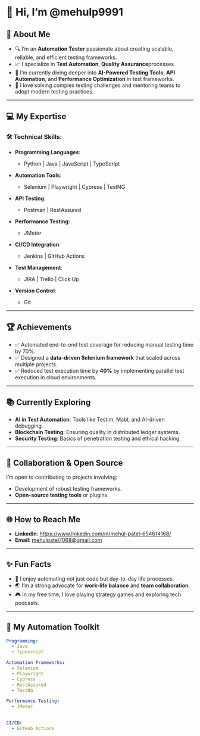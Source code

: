 # 👋 Hi, I’m @mehulp9991  

## 🚀 About Me
- 🔍 I’m an **Automation Tester** passionate about creating scalable, reliable, and efficient testing frameworks.
- 📈 I specialize in **Test Automation**, **Quality Assurance**processes.
- 🌱 I’m currently diving deeper into **AI-Powered Testing Tools**, **API Automation**, and **Performance Optimization** in test frameworks.
- 🧩 I love solving complex testing challenges and mentoring teams to adopt modern testing practices.

---

## 💻 My Expertise
### 🛠 Technical Skills:
- **Programming Languages**:  
  - Python | Java | JavaScript | TypeScript
  
- **Automation Tools**:  
  - Selenium | Playwright | Cypress | TestNG 

- **API Testing**:  
  - Postman | RestAssured 

- **Performance Testing**:  
  - JMeter 

- **CI/CD Integration**:  
  - Jenkins | GitHub Actions 

- **Test Management**:  
  - JIRA | Trello | Click Up

- **Version Control**:  
  - Git 

---

## 🏆 Achievements
- ✅ Automated end-to-end test coverage for reducing manual testing time by 70%.
- ✅ Designed a **data-driven Selenium framework** that scaled across multiple projects.
- ✅ Reduced test execution time by **40%** by implementing parallel test execution in cloud environments.

---

## 📚 Currently Exploring
- **AI in Test Automation**: Tools like Testim, Mabl, and AI-driven debugging.
- **Blockchain Testing**: Ensuring quality in distributed ledger systems.
- **Security Testing**: Basics of penetration testing and ethical hacking.

---

## 🤝 Collaboration & Open Source
I’m open to contributing to projects involving:  
- Development of robust testing frameworks.  
- **Open-source testing tools** or plugins.  

---

## 🌐 How to Reach Me
- **LinkedIn**: https://www.linkedin.com/in/mehul-patel-654614168/ 
- **Email**: mehulpatel7068@gmail.com  


---

## ✨ Fun Facts
- 🧠 I enjoy automating not just code but day-to-day life processes.  
- 🌏 I’m a strong advocate for **work-life balance** and **team collaboration**.  
- 🎮 In my free time, I love playing strategy games and exploring tech podcasts.  

---

## 🧰 My Automation Toolkit
```yaml
Programming:
  - Java
  - Typescript

Automation Frameworks:
  - Selenium
  - Playwright
  - Cypress
  - RestAssured
  - TestNG

Performance Testing:
  - JMeter
 

CI/CD:
  - GitHub Actions

